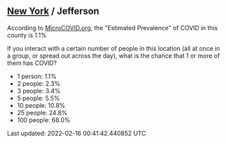 
## [New York](/united-states/new-york) / Jefferson

According to [MicroCOVID.org](http://microcovid.org),
the "Estimated Prevalence" of COVID in this county is 1.1%

If you interact with a certain number of people in this location
(all at once in a group, or spread out across the day), what is the chance that
1 or more of them has COVID?

- 1 person: 1.1%
- 2 people: 2.3%
- 3 people: 3.4%
- 5 people: 5.5%
- 10 people: 10.8%
- 25 people: 24.8%
- 100 people: 68.0%

Last updated: 2022-02-16 00:41:42.440852 UTC
